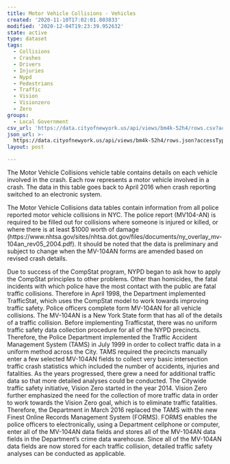 ```yaml
---
title: Motor Vehicle Collisions - Vehicles
created: '2020-11-10T17:02:01.803833'
modified: '2020-12-04T19:23:39.952632'
state: active
type: dataset
tags:
  - Collisions
  - Crashes
  - Drivers
  - Injuries
  - Nypd
  - Pedestrians
  - Traffic
  - Vision
  - Visionzero
  - Zero
groups:
  - Local Government
csv_url: 'https://data.cityofnewyork.us/api/views/bm4k-52h4/rows.csv?accessType=DOWNLOAD'
json_url: >-
  https://data.cityofnewyork.us/api/views/bm4k-52h4/rows.json?accessType=DOWNLOAD
layout: post

---
```

The Motor Vehicle Collisions vehicle table contains details on each vehicle involved in the crash. Each row represents a motor vehicle involved in a crash. The data in this table goes back to April 2016 when crash reporting switched to an electronic system.
</p>
The Motor Vehicle Collisions data tables contain information from all police reported motor vehicle collisions in NYC. The police report (MV104-AN) is required to be filled out for collisions where someone is injured or killed, or where there is at least $1000 worth of damage (https://www.nhtsa.gov/sites/nhtsa.dot.gov/files/documents/ny_overlay_mv-104an_rev05_2004.pdf).  It should be noted that the data is preliminary and subject to change when the MV-104AN forms are amended based on revised crash details.
</p>
Due to success of the CompStat program, NYPD began to ask how to apply the CompStat principles  to other problems.  Other than homicides, the fatal incidents with which police have the most contact with the public are fatal traffic collisions.  Therefore in April 1998, the Department implemented TrafficStat, which uses the CompStat model to work towards improving traffic safety.  Police officers complete form MV-104AN  for all vehicle collisions.  The MV-104AN is a New York State form that has all of the details of a traffic collision.  Before implementing Trafficstat, there was no uniform traffic safety data collection procedure for all of the NYPD precincts.  Therefore, the Police Department implemented the Traffic Accident Management System (TAMS) in July 1999 in order to collect traffic data in a uniform method across the City.  TAMS required the precincts manually enter a few selected MV-104AN fields to collect very basic intersection traffic crash statistics which included the number of accidents, injuries and fatalities. As the years progressed, there grew a need for additional traffic data so that more detailed analyses could be conducted. The Citywide traffic safety initiative, Vision Zero started in the year 2014.  Vision Zero further emphasized the need for the collection of more traffic data in order to work towards the Vision Zero goal, which is to eliminate traffic fatalities.  Therefore, the Department in March 2016 replaced the TAMS with the new Finest Online Records Management System (FORMS).  FORMS enables the police officers to electronically, using a Department cellphone or computer, enter all of the MV-104AN data fields and stores all of the MV-104AN data fields in the Department’s crime data warehouse.  Since all of the MV-104AN data fields are now stored for each traffic collision, detailed traffic safety analyses can be conducted as applicable.
